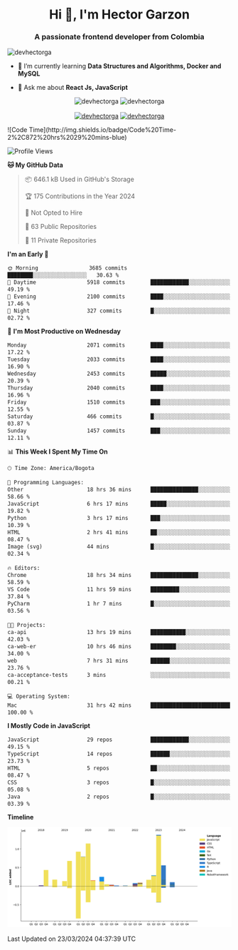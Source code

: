 <h1 align="center">Hi 👋, I'm Hector Garzon</h1>
<h3 align="center">A passionate frontend developer from Colombia</h3>

<p align="left"> <img src="https://komarev.com/ghpvc/?username=devhectorga" alt="devhectorga" /> </p>

- 🌱 I’m currently learning **Data Structures and Algorithms, Docker and MySQL**

- 💬 Ask me about **React Js, JavaScript**

<p align="center"> <img src="https://github-readme-stats.vercel.app/api?username=devhectorga&count_private=true&show_icons=true" alt="devhectorga" /> <img src="https://github-readme-stats.vercel.app/api/top-langs/?username=devhectorga&layout=compact" alt="devhectorga" /></p>

<p align="center">
<a href="https://twitter.com/devhectorga" target="blank"><img align="center" src="https://cdn.jsdelivr.net/npm/simple-icons@3.0.1/icons/twitter.svg" alt="devhectorga" height="20" width="20" /></a>
<a href="https://linkedin.com/in/devhectorga" target="blank"><img align="center" src="https://cdn.jsdelivr.net/npm/simple-icons@3.0.1/icons/linkedin.svg" alt="devhectorga" height="20" width="20" /></a>
</p>
<!--START_SECTION:waka-->
![Code Time](http://img.shields.io/badge/Code%20Time-2%2C872%20hrs%2029%20mins-blue)

![Profile Views](http://img.shields.io/badge/Profile%20Views-0-blue)

**🐱 My GitHub Data** 

> 📦 646.1 kB Used in GitHub's Storage 
 > 
> 🏆 175 Contributions in the Year 2024
 > 
> 🚫 Not Opted to Hire
 > 
> 📜 63 Public Repositories 
 > 
> 🔑 11 Private Repositories 
 > 
**I'm an Early 🐤** 

```text
🌞 Morning                3685 commits        ████████░░░░░░░░░░░░░░░░░   30.63 % 
🌆 Daytime                5918 commits        ████████████░░░░░░░░░░░░░   49.19 % 
🌃 Evening                2100 commits        ████░░░░░░░░░░░░░░░░░░░░░   17.46 % 
🌙 Night                  327 commits         █░░░░░░░░░░░░░░░░░░░░░░░░   02.72 % 
```
📅 **I'm Most Productive on Wednesday** 

```text
Monday                   2071 commits        ████░░░░░░░░░░░░░░░░░░░░░   17.22 % 
Tuesday                  2033 commits        ████░░░░░░░░░░░░░░░░░░░░░   16.90 % 
Wednesday                2453 commits        █████░░░░░░░░░░░░░░░░░░░░   20.39 % 
Thursday                 2040 commits        ████░░░░░░░░░░░░░░░░░░░░░   16.96 % 
Friday                   1510 commits        ███░░░░░░░░░░░░░░░░░░░░░░   12.55 % 
Saturday                 466 commits         █░░░░░░░░░░░░░░░░░░░░░░░░   03.87 % 
Sunday                   1457 commits        ███░░░░░░░░░░░░░░░░░░░░░░   12.11 % 
```


📊 **This Week I Spent My Time On** 

```text
🕑︎ Time Zone: America/Bogota

💬 Programming Languages: 
Other                    18 hrs 36 mins      ███████████████░░░░░░░░░░   58.66 % 
JavaScript               6 hrs 17 mins       █████░░░░░░░░░░░░░░░░░░░░   19.82 % 
Python                   3 hrs 17 mins       ███░░░░░░░░░░░░░░░░░░░░░░   10.39 % 
HTML                     2 hrs 41 mins       ██░░░░░░░░░░░░░░░░░░░░░░░   08.47 % 
Image (svg)              44 mins             █░░░░░░░░░░░░░░░░░░░░░░░░   02.34 % 

🔥 Editors: 
Chrome                   18 hrs 34 mins      ███████████████░░░░░░░░░░   58.59 % 
VS Code                  11 hrs 59 mins      █████████░░░░░░░░░░░░░░░░   37.84 % 
PyCharm                  1 hr 7 mins         █░░░░░░░░░░░░░░░░░░░░░░░░   03.56 % 

🐱‍💻 Projects: 
ca-api                   13 hrs 19 mins      ███████████░░░░░░░░░░░░░░   42.03 % 
ca-web-er                10 hrs 46 mins      ████████░░░░░░░░░░░░░░░░░   34.00 % 
web                      7 hrs 31 mins       ██████░░░░░░░░░░░░░░░░░░░   23.76 % 
ca-acceptance-tests      3 mins              ░░░░░░░░░░░░░░░░░░░░░░░░░   00.21 % 

💻 Operating System: 
Mac                      31 hrs 42 mins      █████████████████████████   100.00 % 
```

**I Mostly Code in JavaScript** 

```text
JavaScript               29 repos            ████████████░░░░░░░░░░░░░   49.15 % 
TypeScript               14 repos            ██████░░░░░░░░░░░░░░░░░░░   23.73 % 
HTML                     5 repos             ██░░░░░░░░░░░░░░░░░░░░░░░   08.47 % 
CSS                      3 repos             █░░░░░░░░░░░░░░░░░░░░░░░░   05.08 % 
Java                     2 repos             █░░░░░░░░░░░░░░░░░░░░░░░░   03.39 % 
```



**Timeline**

![Lines of Code chart](https://raw.githubusercontent.com/devHectorGa/devHectorGa/master/assets/bar_graph.png)


 Last Updated on 23/03/2024 04:37:39 UTC
<!--END_SECTION:waka-->
